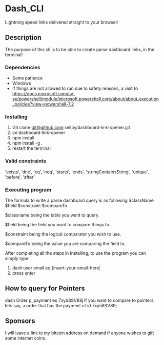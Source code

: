 # Dash_CLI

Lightning speed links delivered straight to your browser!

## Description

The purpose of this cli is to be able to create parse dashboard links, in the terminal! 

### Dependencies

* Some patience
* Windows
* If things are not allowed to run due to safety reasons, a visit to https://docs.microsoft.com/sv-se/powershell/module/microsoft.powershell.core/about/about_execution_policies?view=powershell-7.2

### Installing

1. Git clone git@github.com:sellpy/dashboard-link-opener.git
2. cd dashboard-link-opener
3. npm install
4. npm install -g .
5. restart the terminal

### Valid constraints
'exists',
'dne',
'eq',
'neq',
'starts',
'ends',
'stringContainsString',
'unique',
'before',
'after'

### Executing program
The formula to write a parse dashboard query is as following
$className $field $constraint $compareTo


$classname being the table you want to query.

$field being the field you want to compare things to.

$constraint being the logical comparator you wish to use.

$compareTo being the value you are comparing the field to. 

After completing all the steps in Installing, to use the program you can simply type
1. dash user email eq [insert-your-email-here]
2. press enter

## How to query for Pointers
dash Order p_payment eq 7xyb8SV89j
If you want to compare to pointers, lets say, a order that has the payment of id 7xyb8SV89j


## Sponsors
I will leave a link to my bitcoin address on demand if anyone wishes to gift some internet coins. 

